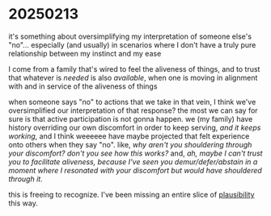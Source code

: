 # 20250213

it's something about oversimplifying my interpretation of someone else's "no"... especially (and usually) in scenarios where I don't have a truly pure relationship between my instinct and my ease

I come from a family that's wired to feel the aliveness of things, and to trust that whatever is _needed_ is also _available_, when one is moving in alignment with and in service of the aliveness of things

when someone says "no" to actions that we take in that vein, I think we've oversimplified our interpretation of that response? the most we can say for sure is that active participation is not gonna happen. we (my family) have history overriding our own discomfort in order to keep serving, _and it keeps working_, and I think weeeeee have maybe projected that felt experience onto others when they say "no". like, _why aren't you shouldering through your discomfort? don't you see how this works?_ and, _ah, maybe I can't trust you to facilitate aliveness, because I've seen you demur/defer/abstain in a moment where I resonated with your discomfort but would have shouldered through it._

this is freeing to recognize. I've been missing an entire slice of [plausibility](09.md#the-subtle-art-of-plausibility-density) this way.
